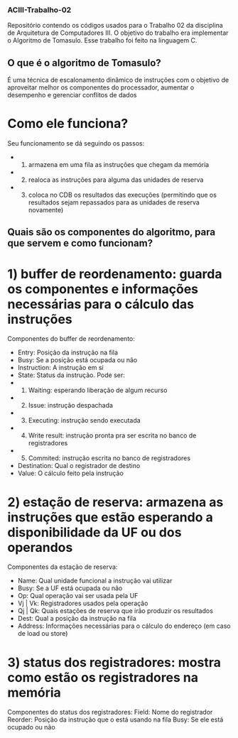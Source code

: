 ### ACIII-Trabalho-02
Repositório contendo os códigos usados para o Trabalho 02 da disciplina de Arquitetura de Computadores III. O objetivo do trabalho era implementar o Algoritmo de Tomasulo. Esse trabalho foi feito na linguagem C. 

## O que é o algoritmo de Tomasulo?
É uma técnica de escalonamento dinâmico de instruções com o objetivo de aproveitar melhor os componentes do processador, aumentar o desempenho e gerenciar conflitos de dados
# Como ele funciona?
Seu funcionamento se dá seguindo os passos:
- 1. armazena em uma fila as instruções que chegam da memória
- 2. realoca as instruções para alguma das unidades de reserva
- 3. coloca no CDB os resultados das execuções (permitindo que os resultados sejam repassados para as unidades de reserva novamente)
## Quais são os componentes do algoritmo, para que servem e como funcionam?
# 1) buffer de reordenamento: guarda os componentes e informações necessárias para o cálculo das instruções
Componentes do buffer de reordenamento:
- Entry: Posição da instrução na fila
- Busy: Se a posição está ocupada ou não
- Instruction: A instrução em si
- State: Status da instrução. Pode ser:
- 1. Waiting: esperando liberação de algum recurso
- 2. Issue: instrução despachada
- 3. Executing: instrução sendo executada
- 4. Write result: instrução pronta pra ser escrita no banco de registradores
- 5. Commited: instrução escrita no banco de registradores
- Destination: Qual o registrador de destino
- Value: O cálculo feito pela instrução

# 2) estação de reserva: armazena as instruções que estão esperando a disponibilidade da UF ou dos operandos
Componentes da estação de reserva:
- Name: Qual unidade funcional a instrução vai utilizar
- Busy: Se a UF está ocupada ou não
- Op: Qual operação vai ser usada pela UF
- Vj | Vk: Registradores usados pela operação
- Qj | Qk: Quais estações de reserva que irão produzir os resultados
- Dest: Qual a posição da instrução na fila
- Address: Informações necessárias para o cálculo do endereço (em caso de load ou store)

# 3) status dos registradores: mostra como estão os registradores na memória
Componentes do status dos registradores: 
Field: Nome do registrador
Reorder: Posição da instrução que o está usando na fila
Busy: Se ele está ocupado ou não
